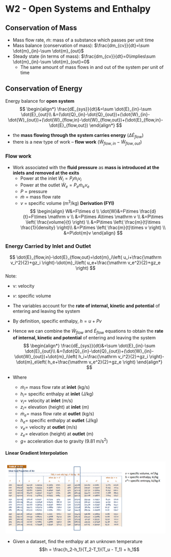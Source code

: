 # W2 - Open Systems and Enthalpy
## Conservation of Mass
- Mass flow rate, $\dot{m}$: mass of a substance which passes per unit time
- Mass balance (conservation of mass): $\frac{dm_{cv}}{dt}=\sum \dot{m}_{in}-\sum \dot{m}_{out}$
- Steady state (in terms of mass): $\frac{dm_{cv}}{dt}=0\implies\sum \dot{m}_{in}-\sum \dot{m}_{out}=0$
    - The same amount of mass flows in and out of the system per unit of time
## Conservation of Energy
Energy balance for **open system**
$$
\begin{align*}
\frac{dE_{sys}}{dt}&=\sum \dot{E}_{in}-\sum \dot{E}_{out}\\
&=(\dot{Q}_{in}-\dot{Q}_{out})+(\dot{W}_{in}-\dot{W}_{out})+(\dot{W}_{flow,in}-\dot{W}_{flow,out})+(\dot{E}_{flow,in}-\dot{E}_{flow,out})
\end{align*}
$$
- the **mass flowing through the system carries energy** ($\Delta \dot{E}_{flow}$)
- there is a new type of work – **flow work** ($\dot{W}_{flow,in}-\dot{W}_{flow,out}$)
### Flow work
- Work associated with the **fluid pressure** as **mass is introduced at the inlets and removed at the exits**
    - Power at the inlet $\dot{W}_i=P_i\dot{m}_iv_i$
    - Power at the outlet $\dot{W}_e=P_e\dot{m}_ev_e$
    - $P$ = pressure
    - $\dot{m}$ = mass flow rate
    - $v$ = specific volume ($\text{m}^{3}\text{/kg}$)
**Derivation (FYI)**
$$
\begin{align}
W&=F\times d \\
\dot{W}&=F\times \frac{d}{t}=F\times \mathrm v \\
&=P\times A\times \mathrm v \\
&=P\times \left( \frac{volume}{t} \right) \\
&=P\times \left( \frac{m}{t}\times \frac{1}{density} \right)\\
&=P\times \left( \frac{m}{t}\times v \right) \\
&=P\dot{m}v
\end{align}
$$
### Energy Carried by Inlet and Outlet
$$
\dot{E}_{flow,in}-\dot{E}_{flow,out}=\dot{m}_i\left( u_i+\frac{\mathrm v_i^2}{2}+gz_i \right)-\dot{m}_i\left( u_e+\frac{\mathrm v_e^2}{2}+gz_e \right)
$$
Note:
- $\mathrm v$: velocity
- $v$: specific volume
- The variables account for the **rate of internal, kinetic and potential** of entering and leaving the system

- By definition, specific enthalpy, $h = u + Pv$
- Hence we can combine the $\dot{W}_{flow}$ and $\dot{E}_{flow}$ equations to obtain the **rate of internal, kinetic and potential** of entering and leaving the system
$$
\begin{align*}
\frac{dE_{sys}}{dt}&=\sum \dot{E}_{in}-\sum \dot{E}_{out}\\
&=(\dot{Q}_{in}-\dot{Q}_{out})+(\dot{W}_{in}-\dot{W}_{out})+\dot{m}_i\left( h_i+\frac{\mathrm v_i^2}{2}+gz_i \right)-\dot{m}_e\left( h_e+\frac{\mathrm v_e^2}{2}+gz_e \right)
\end{align*}
$$
- Where
    - $\dot{m}_i =$ mass flow rate at **inlet** (kg/s)
    - $h_i =$ specific enthalpy at **inlet** (J/kg)
    - $v_i =$ velocity at **inlet** (m/s)
    - $z_i =$ elevation (height) at **inlet** (m)
    - $\dot{m}_e =$ mass flow rate at **outlet** (kg/s)
    - $h_e =$ specific enthalpy at **outlet** (J/kg)
    - $v_e =$ velocity at **outlet** (m/s)
    - $z_e =$ elevation (height) at **outlet** (m)
    - $g =$ acceleration due to gravity ($9.81~\mathrm{m/s^2}$)
#### Linear Gradient Interpolation

![image](ref/enthalpy%20table.png)

- Given a dataset, find the enthalpy at an unknown temperature
$$h = \frac{h_2-h_1}{T_2-T_1}(T_u - T_1) + h_1$$